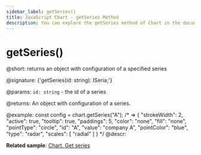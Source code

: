 ```yaml
---
sidebar_label: getSeries()
title: JavaScript Chart - getSeries Method 
description: You can explore the getSeries method of Chart in the documentation of the DHTMLX JavaScript UI library. Browse developer guides and API reference, try out code examples and live demos, and download a free 30-day evaluation version of DHTMLX Suite 7.
---
```


# getSeries()

@short: returns an object with configuration of a specified series

@signature: {'getSeries(id: string): ISeria;'}

@params:
`id: string` - the id of a series

@returns:
An object with configuration of a series.

@example:
const config = chart.getSeries("A");
/* => 
{
    "strokeWidth": 2, "active": true,
    "tooltip": true, "paddings": 5,
    "color": "none", "fill": "none",
    "pointType": "circle", "id": "A",
    "value": "company A", "pointColor": "blue",
    "type": "radar",
    "scales": [
        "radial"
    ]
}
*/
@descr:

**Related sample**: [Chart. Get series](https://snippet.dhtmlx.com/9jtscd9q)

[comment]: # (@related: chart/usage.md#getting-series-configuration)
